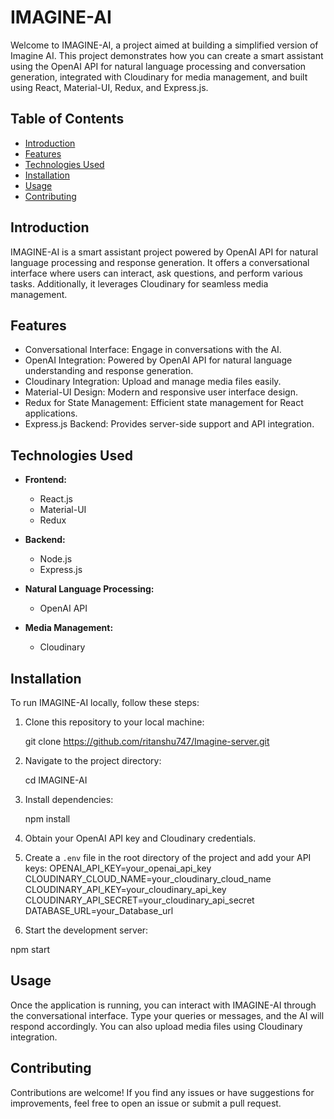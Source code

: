 # IMAGINE-AI

Welcome to IMAGINE-AI, a project aimed at building a simplified version of Imagine AI. This project demonstrates how you can create a smart assistant using the OpenAI API for natural language processing and conversation generation, integrated with Cloudinary for media management, and built using React, Material-UI, Redux, and Express.js.

## Table of Contents

- [Introduction](#introduction)
- [Features](#features)
- [Technologies Used](#technologies-used)
- [Installation](#installation)
- [Usage](#usage)
- [Contributing](#contributing)

## Introduction

IMAGINE-AI is a smart assistant project powered by OpenAI API for natural language processing and response generation. It offers a conversational interface where users can interact, ask questions, and perform various tasks. Additionally, it leverages Cloudinary for seamless media management.

## Features

- Conversational Interface: Engage in conversations with the AI.
- OpenAI Integration: Powered by OpenAI API for natural language understanding and response generation.
- Cloudinary Integration: Upload and manage media files easily.
- Material-UI Design: Modern and responsive user interface design.
- Redux for State Management: Efficient state management for React applications.
- Express.js Backend: Provides server-side support and API integration.

## Technologies Used

- **Frontend:**
  - React.js
  - Material-UI
  - Redux

- **Backend:**
  - Node.js
  - Express.js

- **Natural Language Processing:**
  - OpenAI API

- **Media Management:**
  - Cloudinary

## Installation

To run IMAGINE-AI locally, follow these steps:

1. Clone this repository to your local machine:

   git clone https://github.com/ritanshu747/Imagine-server.git

2. Navigate to the project directory:

   cd IMAGINE-AI

3. Install dependencies:

   npm install

4. Obtain your OpenAI API key and Cloudinary credentials.

5. Create a `.env` file in the root directory of the project and add your API keys:
    OPENAI_API_KEY=your_openai_api_key
    CLOUDINARY_CLOUD_NAME=your_cloudinary_cloud_name
    CLOUDINARY_API_KEY=your_cloudinary_api_key
    CLOUDINARY_API_SECRET=your_cloudinary_api_secret
    DATABASE_URL=your_Database_url

6. Start the development server:

npm start

## Usage

Once the application is running, you can interact with IMAGINE-AI through the conversational interface. Type your queries or messages, and the AI will respond accordingly. You can also upload media files using Cloudinary integration.

## Contributing

Contributions are welcome! If you find any issues or have suggestions for improvements, feel free to open an issue or submit a pull request.


